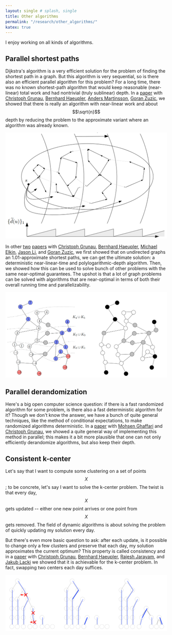 ```yaml
---
layout: single # splash, single
title: Other algorithms
permalink: "/research/other_algorithms/"
katex: true
---
```


I enjoy working on all kinds of algorithms. 

## Parallel shortest paths

Dijkstra's algorithm is a very efficient solution for the problem of finding the shortest path in a graph. But this algorithm is very sequential, so is there also an efficient parallel algorithm for this problem? For a long time, there was no known shortest-path algorithm that would keep reasonable (near-linear) total work and had nontrivial (truly sublinear) depth. In a [paper](https://arxiv.org/abs/2210.16351) with [Christoph Grunau](https://people.inf.ethz.ch/cgrunau/), [Bernhard Haeupler](https://people.inf.ethz.ch/haeuplb/), [Anders Martinsson](https://as.inf.ethz.ch/people/members/maanders/index.html), [Goran Zuzic](https://goranzuzic.github.io/), we showed that there is really an algorithm with near-linear work and about $$\sqrt{n}$$ depth by reducing the problem to the approximate variant where an algorithm was already known.  

![smoothing](/assets/images/smoothing.png "Parallel shortest paths")

In other [two](https://arxiv.org/abs/2204.05874) [papers](https://arxiv.org/abs/2204.08254) with [Christoph Grunau](https://people.inf.ethz.ch/cgrunau/), [Bernhard Haeupler](https://people.inf.ethz.ch/haeuplb/), [Michael Elkin](https://www.cs.bgu.ac.il/~elkinm/), [Jason Li](https://q3r.github.io/), and [Goran Zuzic](https://goranzuzic.github.io/), we first showed that on undirected graphs an 1.01-approximate shortest paths, we can get the ultimate solution: a deterministic near-linear-time and polylogarithmic-depth algorithm. Then, we showed how this can be used to solve bunch of other problems with the same near-optimal guarantees. The upshot is that a lot of graph problems can be solved with algorithms that are near-optimal in terms of both their overall running time and parallelizability. 

![clustering](/assets/images/parallel_clustering.png "Parallel algorithm for clustering")

## Parallel derandomization

Here's a big open computer science question: if there is a fast randomized algorithm for some problem, is there also a fast deterministic algorithm for it? Though we don't know the answer, we have a bunch of quite general techniques, like the method of conditional expectations, to make randomized algorithms deterministic. In a [paper](https://arxiv.org/abs/2311.13764) with [Mohsen Ghaffari](https://people.csail.mit.edu/ghaffari/) and [Christoph Grunau](https://people.inf.ethz.ch/cgrunau/), we showed a quite general way of implementing this method in parallel; this makes it a bit more plausible that one can not only efficiently derandomize algorithms, but also keep their depth. 

## Consistent k-center

Let's say that I want to compute some clustering on a set of points $$X$$; to be concrete, let's say I want to solve the k-center problem. The twist is that every day, $$X$$ gets updated -- either one new point arrives or one point from $$X$$ gets removed. The field of dynamic algorithms is about solving the problem of quickly updating my solution every day. 

But there's even more basic question to ask: after each update, is it possible to change only a few clusters and preserve that each day, my solution approximates the current optimum? This property is called consistency and in a [paper](https://arxiv.org/abs/2307.13747) with [Christoph Grunau](https://people.inf.ethz.ch/cgrunau/), [Bernhard Haeupler](https://people.inf.ethz.ch/haeuplb/), [Rajesh Jarayam](https://rajeshjayaram.com/), and [Jakub Lacki](https://www.mimuw.edu.pl/~jlacki/) we showed that it is achievable for the k-center problem. In fact, swapping two centers each day suffices. 

![kcenter](/assets/images/kcenter.png "Hierarchical algorithm for consistent k-center")